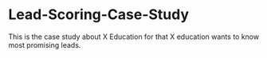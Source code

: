 # Lead-Scoring-Case-Study
This is the case study about X Education for that X education wants to know most promising leads.
